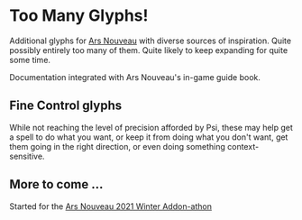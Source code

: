 # Too Many Glyphs!

Additional glyphs for [Ars Nouveau](https://www.curseforge.com/minecraft/mc-mods/ars-nouveau) with diverse sources of inspiration.
Quite possibly entirely too many of them.
Quite likely to keep expanding for quite some time.

Documentation integrated with Ars Nouveau's in-game guide book.

## Fine Control glyphs

While not reaching the level of precision afforded by Psi, these may help get a spell to do what you want, or keep it
from doing what you don't want, get them going in the right direction, or even doing something context-sensitive.

## More to come ...

Started for the [Ars Nouveau 2021 Winter Addon-athon](https://github.com/baileyholl/Ars-Nouveau-Example-Addon)

